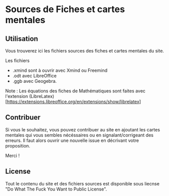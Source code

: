 # Sources de Fiches et cartes mentales

## Utilisation

Vous trouverez ici les fichiers sources des fiches et cartes mentales du site.

Les fichiers 
- .xmind sont à ouvrir avec Xmind ou Freemind
- .odt avec LibreOffice
- .ggb avec Geogebra.

Note : Les équations des fiches de Mathématiques sont faites avec l'extension (LibreLatex)[https://extensions.libreoffice.org/en/extensions/show/librelatex]


## Contribuer

Si vous le souhaitez, vous pouvez contribuer au site en ajoutant les cartes mentales qui vous sembles nécéssaires ou en signalant/corrigeant des erreurs. Il faut alors ouvrir une nouvelle issue en décrivant votre proposition.

Merci ! 

## License

Tout le contenu du site et des fichiers sources est disponible sous liecnse  "Do What The Fuck You Want to Public License".

